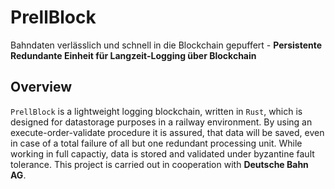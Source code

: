 # PrellBlock

Bahndaten verlässlich und schnell in die Blockchain gepuffert - **Persistente Redundante Einheit für Langzeit-Logging über Blockchain**

## Overview

`PrellBlock` is a lightweight logging blockchain, written in `Rust`, which is designed for datastorage purposes in a railway environment.
By using an execute-order-validate procedure it is assured, that data will be saved, even in case of a total failure of all but one redundant processing unit.
While working in full capactiy, data is stored and validated under byzantine fault tolerance. This project is carried out in cooperation with **Deutsche Bahn AG**.
